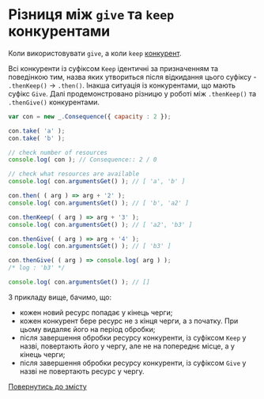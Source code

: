 # Різниця між `give` та `keep` конкурентами

Коли використовувати `give`, а коли `keep` [конкурент](../concept/Competitor.md#конкурент).

Всі конкуренти із суфіксом `Keep` ідентичні за призначенням та поведінкою тим, назва яких утвориться після відкидання
цього суфіксу - `.thenKeep()` -> `.then()`.
Інакша ситуація із конкурентами, що мають суфікс `Give`. Далі продемонстровано різницю у роботі між 
`.thenKeep()` та `.thenGive()` конкурентами.
```js
var con = new _.Consequence({ capacity : 2 });

con.take( 'a' );
con.take( 'b' );

// check number of resources
console.log( con ); // Consequence:: 2 / 0

// check what resources are available
console.log( con.argumentsGet() ); // [ 'a', 'b' ]

con.then( ( arg ) => arg + '2' );
console.log( con.argumentsGet() ); // [ 'b', 'a2' ]

con.thenKeep( ( arg ) => arg + '3' );
console.log( con.argumentsGet() ); // [ 'a2', 'b3' ]

con.thenGive( ( arg ) => arg + '4' );
console.log( con.argumentsGet() ); // [ 'b3' ]

con.thenGive( ( arg ) => console.log( arg ) );
/* log : 'b3' */

console.log( con.argumentsGet() ); // []
```

З прикладу вище, бачимо, що:
- кожен новий ресурс попадає у кінець черги;
- кожен конкурент бере ресурс не з кінця черги, а з початку. При цьому видаляє його на період обробки;
- після завершення обробки ресурсу конкуренти, із суфіксом `Keep` у назві, повертають його у чергу, але не на попереднє
  місце, а у кінець черги;
- після завершення обробки ресурсу конкуренти, із суфіксом `Give` у назві не повертають ресурс у чергу. 

[Повернутись до змісту](../README.md#туторіали)
